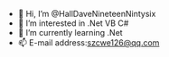 - 👋 Hi, I’m @HallDaveNineteenNintysix
- 👀 I’m interested in .Net VB C# 
- 🌱 I’m currently learning .Net
- 📫 E-mail address:szcwe126@qq.com

<!---
- 💞️ I’m looking to collaborate on ...
- 📫 How to reach me ...
HallDaveNineteenNintysix/HallDaveNineteenNintysix is a ✨ special ✨ repository because its `README.md` (this file) appears on your GitHub profile.
You can click the Preview link to take a look at your changes.
--->

